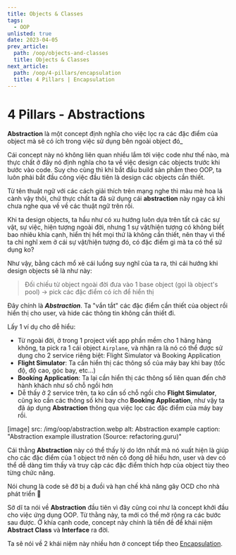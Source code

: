 ```yaml
---
title: Objects & Classes
tags:
  - OOP
unlisted: true
date: 2023-04-05
prev_article:
  path: /oop/objects-and-classes
  title: Objects & Classes
next_article:
  path: /oop/4-pillars/encapsulation
  title: 4 Pillars | Encapsulation
---
```


# 4 Pillars - Abstractions

**Abstraction** là một concept định nghĩa cho việc lọc ra các đặc điểm của object mà sẽ có ích
trong việc sử dụng bên ngoài object đó_

Cái concept này nó không liên quan nhiều lắm tới việc code như thế nào, mà thực chất ở đây nó định
nghĩa cho ta về việc design các objects trước khi bước vào code. Suy cho cùng thì khi bắt đầu build
sản phẩm theo OOP, ta luôn phải bắt đầu công việc đầu tiên là design các objects cần thiết.

Từ tên thuật ngữ với các cách giải thích trên mạng nghe thì màu mè hoa lá cành vậy thôi, chứ thực
chất ta đã sử dụng cái **abstraction** này ngay cả khi chưa nghe qua về về các thuật ngữ trên rồi.

Khi ta design objects, ta hầu như có xu hướng luôn dựa trên tất cả các sự vật, sự việc, hiện tượng
ngoài đời, nhưng 1 sự vật/hiện tượng có không biết bao nhiêu khía cạnh, hiển thị hết mọi thứ là
không cần thiết, nên thay vì thế ta chỉ nghĩ xem ở cái sự vật/hiện tượng đó, có đặc điểm gì mà ta
có thể sử dụng ko?

Như vậy, bằng cách mổ xẻ cái luồng suy nghĩ của ta ra, thì cái hướng khi design objects sẽ là như này:

> Đối chiếu từ object ngoài đời đưa vào 1 base object (gọi là object's pool) -> pick các đặc điểm có ích để hiển thị

Đây chính là _**Abstraction**_. Ta "vắn tắt" các đặc điểm cần thiết của object rồi hiển thị cho
user, và hide các thông tin không cần thiết đi.

Lấy 1 ví dụ cho dễ hiểu:

- Từ ngoài đời, ở trong 1 project viết app phần mềm cho 1 hãng hàng không, ta pick ra 1 cái object
`Airplane`, và nhận ra là nó có thể được sử dụng cho 2 service riêng biệt: Flight Simulator và
Booking Application
- **Flight Simulator**: Ta cần hiển thị các thông số của máy bay khi bay (tốc độ, độ cao, góc bay, etc...)
- **Booking Application**: Ta lại cần hiển thị các thông số liên quan đến chở hành khách như số chỗ ngồi hơn
- Dễ thấy ở 2 service trên, ta ko cần số chỗ ngồi cho **Flight Simulator**, cũng ko cần các thông
số khi bay cho **Booking Application**, như vậy ta đã áp dụng **Abstraction** thông qua việc lọc
các đặc điểm của máy bay rồi.

[image]
  src: /img/oop/abstraction.webp
  alt: Abstraction example
  caption: "Abstraction example illustration (Source: refactoring.guru)"

Cái thằng **Abstraction** này có thể thấy lý do lớn nhất mà nó xuất hiện là giúp cho các đặc điểm của
1 object trở nên cô đọng dễ hiểu hơn, user và dev có thể dễ dàng tìm thấy và truy cập các đặc điểm
thích hợp của object tùy theo từng chức năng.

Nói chung là code sẽ đỡ bị a đuồi và hạn chế khả năng gây OCD cho nhà phát triển 🐧

Sở dĩ ta nói về **Abstraction** đầu tiên vì đây cũng coi như là concept khởi đầu cho việc ứng dụng
OOP. Từ thằng này, ta mới có thể mở rộng ra các bước sau được. Ở khía cạnh code, concept này chính
là tiền đề để khái niệm **Abstract Class** và **Interface** ra đời.

Ta sẽ nói về 2 khái niệm này nhiều hơn ở concept tiếp theo [Encapsulation](/oop/4-pillars/encapsulation).

